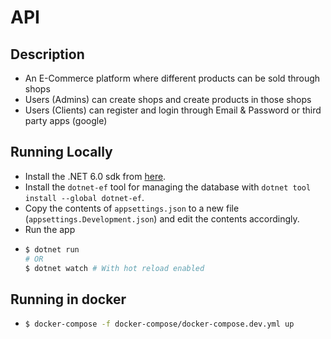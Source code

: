 # API

## Description
- An E-Commerce platform where different products can be sold through shops
- Users (Admins) can create shops and create products in those shops
- Users (Clients) can register and login through Email & Password or third party apps (google)

## Running Locally

- Install the .NET 6.0 sdk from [here](https://dotnet.microsoft.com/en-us/download).
- Install the `dotnet-ef` tool for managing the database with `dotnet tool install --global dotnet-ef`.
- Copy the contents of `appsettings.json` to a new file (`appsettings.Development.json`) and edit the contents accordingly.
- Run the app
- ```bash
  $ dotnet run 
  # OR
  $ dotnet watch # With hot reload enabled
  ```

## Running in docker

- ```bash
  $ docker-compose -f docker-compose/docker-compose.dev.yml up
  ```
  